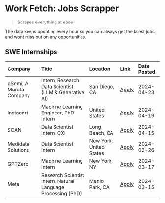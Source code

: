 # Work Fetch: Jobs Scrapper
> Scrapes everything at ease

The data keeps updating every hour so you can always get the latest jobs and wont miss out on any opportunities.

## SWE Internships
<!--START_SECTION:workfetch-->
| Company                 | Title                                                        | Location                | Link                                                                                                                                                                                                                                                                       | Date Posted   |
|:------------------------|:-------------------------------------------------------------|:------------------------|:---------------------------------------------------------------------------------------------------------------------------------------------------------------------------------------------------------------------------------------------------------------------------|:--------------|
| pSemi, A Murata Company | Intern, Research Data Scientist (LLM & Generative AI)        | San Diego, CA           | [Apply](https://www.linkedin.com/jobs/view/intern-research-data-scientist-llm-generative-ai-at-psemi-a-murata-company-3887074168?position=5&pageNum=0&refId=Pt3tYlCV6D4MOYFDQl16dA%3D%3D&trackingId=Bt6gPQHEjSUJJWaLkB7qNw%3D%3D&trk=public_jobs_jserp-result_search-card) | 2024-04-23    |
| Instacart               | Machine Learning Engineer, PhD Intern                        | United States           | [Apply](https://www.linkedin.com/jobs/view/machine-learning-engineer-phd-intern-at-instacart-3901991739?position=2&pageNum=0&refId=Pt3tYlCV6D4MOYFDQl16dA%3D%3D&trackingId=2oBqLBGAPA5JL50t0IyDAg%3D%3D&trk=public_jobs_jserp-result_search-card)                          | 2024-04-19    |
| SCAN                    | Data Scientist Intern, CXI                                   | Long Beach, CA          | [Apply](https://www.linkedin.com/jobs/view/data-scientist-intern-cxi-at-scan-3899690492?position=9&pageNum=0&refId=Pt3tYlCV6D4MOYFDQl16dA%3D%3D&trackingId=a2dNmhTAMWrSJ7VPYfYf%2BQ%3D%3D&trk=public_jobs_jserp-result_search-card)                                        | 2024-04-15    |
| Medidata Solutions      | Data Scientist Intern                                        | New York, United States | [Apply](https://www.linkedin.com/jobs/view/data-scientist-intern-at-medidata-solutions-3810253704?position=3&pageNum=0&refId=Pt3tYlCV6D4MOYFDQl16dA%3D%3D&trackingId=O%2FhcDv7eX5EqqhozQPO%2Bfg%3D%3D&trk=public_jobs_jserp-result_search-card)                            | 2024-03-26    |
| GPTZero                 | Machine Learning Intern                                      | New York, NY            | [Apply](https://www.linkedin.com/jobs/view/machine-learning-intern-at-gptzero-3860723963?position=8&pageNum=0&refId=Pt3tYlCV6D4MOYFDQl16dA%3D%3D&trackingId=V7Va56EUwa3PiCKBrio5fw%3D%3D&trk=public_jobs_jserp-result_search-card)                                         | 2024-03-17    |
| Meta                    | Research Scientist Intern, Natural Language Processing (PhD) | Menlo Park, CA          | [Apply](https://www.linkedin.com/jobs/view/research-scientist-intern-natural-language-processing-phd-at-meta-3858718375?position=10&pageNum=0&refId=Pt3tYlCV6D4MOYFDQl16dA%3D%3D&trackingId=voKa5cSOs2KRCFwKvojPFA%3D%3D&trk=public_jobs_jserp-result_search-card)         | 2024-03-15    |
<!--END_SECTION:workfetch-->
